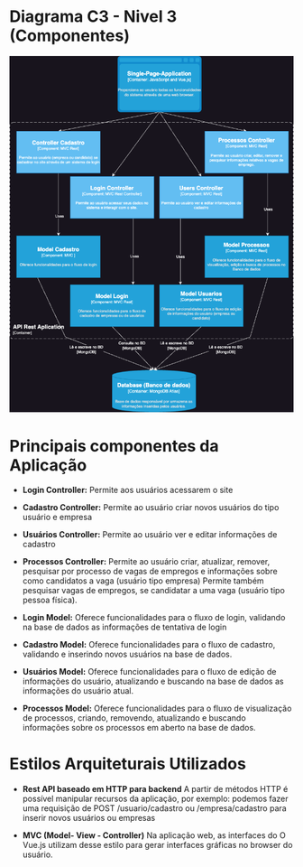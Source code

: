# **Diagrama C3 - Nivel 3 (Componentes)**
<img src = "docs/atividade4.1_3.png">

# **Principais componentes da Aplicação**

- **Login Controller:**  Permite aos usuários acessarem o site

- **Cadastro Controller:** Permite ao usuário criar novos usuários do tipo usuário e empresa

- **Usuários Controller:** Permite ao usuário ver e editar informações de cadastro

- **Processos Controller:** Permite ao usuário criar, atualizar, remover, pesquisar por processo de vagas de empregos e informações sobre como candidatos a vaga (usuário tipo empresa) Permite também pesquisar vagas de empregos, se candidatar a uma vaga (usuário tipo pessoa física).

- **Login Model:** Oferece funcionalidades para o fluxo de login, validando na base de dados as informações de tentativa de login

- **Cadastro Model:** Oferece funcionalidades para o fluxo de cadastro, validando e inserindo novos usuários na base de dados.

- **Usuários Model:** Oferece funcionalidades para o fluxo de edição de informações do usuário, atualizando e buscando na base de dados as informações do usuário atual.

- **Processos Model:** Oferece funcionalidades para o fluxo de visualização de processos, criando, removendo, atualizando e buscando informações sobre os processos em aberto na base de dados.

# **Estilos Arquiteturais Utilizados**

- **Rest API baseado em HTTP para backend**
A partir de métodos HTTP é possível manipular recursos da aplicação, por exemplo: podemos fazer uma requisição de POST /usuario/cadastro ou /empresa/cadastro para inserir novos usuários ou empresas

- **MVC (Model- View - Controller)**
Na aplicação web, as interfaces do O Vue.js utilizam desse estilo para gerar interfaces gráficas no browser do usuário.
